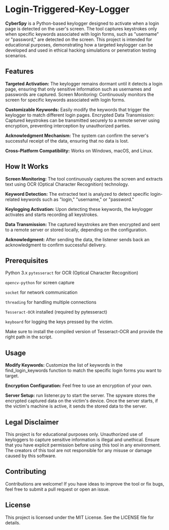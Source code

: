 # Login-Triggered-Key-Logger
**CyberSpy** is a Python-based keylogger designed to activate when a login page is detected on the user's screen. The tool captures keystrokes only when specific keywords associated with login forms, such as "username" or "password," are detected on the screen. This project is intended for educational purposes, demonstrating how a targeted keylogger can be developed and used in ethical hacking simulations or penetration testing scenarios.

## Features
**Targeted Activation:** The keylogger remains dormant until it detects a login page, ensuring that only sensitive information such as usernames and passwords are captured.
Screen Monitoring: Continuously monitors the screen for specific keywords associated with login forms.

**Customizable Keywords:** Easily modify the keywords that trigger the keylogger to match different login pages.
Encrypted Data Transmission: Captured keystrokes can be transmitted securely to a remote server using encryption, preventing interception by unauthorized parties.

**Acknowledgment Mechanism:** The system can confirm the server's successful receipt of the data, ensuring that no data is lost.

**Cross-Platform Compatibility:** Works on Windows, macOS, and Linux.

## How It Works
**Screen Monitoring:** The tool continuously captures the screen and extracts text using OCR (Optical Character Recognition) technology.

**Keyword Detection:** The extracted text is analyzed to detect specific login-related keywords such as "login," "username," or "password."

**Keylogging Activation:** Upon detecting these keywords, the keylogger activates and starts recording all keystrokes.

**Data Transmission:** The captured keystrokes are then encrypted and sent to a remote server or stored locally, depending on the configuration.

**Acknowledgment:** After sending the data, the listener sends back an acknowledgment to confirm successful delivery.

## Prerequisites
Python 3.x
`pytesseract` for OCR (Optical Character Recognition)

`opencv-python` for screen capture

`socket` for network communication

`threading` for handling multiple connections

`Tesseract-OCR` installed (required by pytesseract)

`keyboard` for logging the keys pressed by the victim.

Make sure to install the compiled version of Tesseract-OCR and provide the right path in the script. 

## Usage
**Modify Keywords:** Customize the list of keywords in the find_login_keywords function to match the specific login forms you want to target.

**Encryption Configuration:** Feel free to use an encryption of your own.

**Server Setup:** run listener.py to start the server. The spyware stores the encrypted captured data on the victim's device. Once the server starts, if the victim's machine is active, it sends the stored data to the server.

## Legal Disclaimer
This project is for educational purposes only. Unauthorized use of keyloggers to capture sensitive information is illegal and unethical. Ensure that you have explicit permission before using this tool in any environment. The creators of this tool are not responsible for any misuse or damage caused by this software.

## Contributing
Contributions are welcome! If you have ideas to improve the tool or fix bugs, feel free to submit a pull request or open an issue.

## License
This project is licensed under the MIT License. See the LICENSE file for details.
